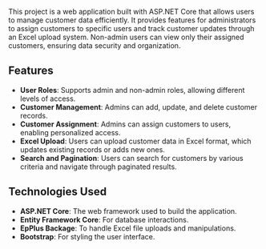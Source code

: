 This project is a web application built with ASP.NET Core that allows users to manage customer data efficiently. It provides features 
for administrators to assign customers to specific users and track customer updates through an Excel upload system.
Non-admin users can view only their assigned customers, ensuring data security and organization.

## Features

- **User Roles**: Supports admin and non-admin roles, allowing different levels of access.
- **Customer Management**: Admins can add, update, and delete customer records.
- **Customer Assignment**: Admins can assign customers to users, enabling personalized access.
- **Excel Upload**: Users can upload customer data in Excel format, which updates existing records or adds new ones.
- **Search and Pagination**: Users can search for customers by various criteria and navigate through paginated results.

## Technologies Used

- **ASP.NET Core**: The web framework used to build the application.
- **Entity Framework Core**: For database interactions.
- **EpPlus Backage**: To handle Excel file uploads and manipulations.
- **Bootstrap**: For styling the user interface.

